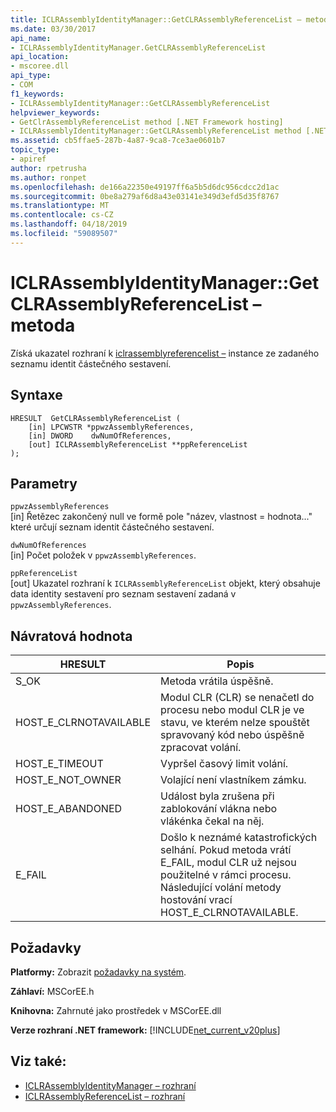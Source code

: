```yaml
---
title: ICLRAssemblyIdentityManager::GetCLRAssemblyReferenceList – metoda
ms.date: 03/30/2017
api_name:
- ICLRAssemblyIdentityManager.GetCLRAssemblyReferenceList
api_location:
- mscoree.dll
api_type:
- COM
f1_keywords:
- ICLRAssemblyIdentityManager::GetCLRAssemblyReferenceList
helpviewer_keywords:
- GetClrAssemblyReferenceList method [.NET Framework hosting]
- ICLRAssemblyIdentityManager::GetCLRAssemblyReferenceList method [.NET Framework hosting]
ms.assetid: cb5ffae5-287b-4a87-9ca8-7ce3ae0601b7
topic_type:
- apiref
author: rpetrusha
ms.author: ronpet
ms.openlocfilehash: de166a22350e49197ff6a5b5d6dc956cdcc2d1ac
ms.sourcegitcommit: 0be8a279af6d8a43e03141e349d3efd5d35f8767
ms.translationtype: MT
ms.contentlocale: cs-CZ
ms.lasthandoff: 04/18/2019
ms.locfileid: "59089507"
---
```

# <a name="iclrassemblyidentitymanagergetclrassemblyreferencelist-method"></a>ICLRAssemblyIdentityManager::GetCLRAssemblyReferenceList – metoda
Získá ukazatel rozhraní k [iclrassemblyreferencelist –](../../../../docs/framework/unmanaged-api/hosting/iclrassemblyreferencelist-interface.md) instance ze zadaného seznamu identit částečného sestavení.  
  
## <a name="syntax"></a>Syntaxe  
  
```  
HRESULT  GetCLRAssemblyReferenceList (  
    [in] LPCWSTR *ppwzAssemblyReferences,  
    [in] DWORD    dwNumOfReferences,  
    [out] ICLRAssemblyReferenceList **ppReferenceList  
);  
```  
  
## <a name="parameters"></a>Parametry  
 `ppwzAssemblyReferences`  
 [in] Řetězec zakončený null ve formě pole "název, vlastnost = hodnota..." které určují seznam identit částečného sestavení.  
  
 `dwNumOfReferences`  
 [in] Počet položek v `ppwzAssemblyReferences`.  
  
 `ppReferenceList`  
 [out] Ukazatel rozhraní k `ICLRAssemblyReferenceList` objekt, který obsahuje data identity sestavení pro seznam sestavení zadaná v `ppwzAssemblyReferences`.  
  
## <a name="return-value"></a>Návratová hodnota  
  
|HRESULT|Popis|  
|-------------|-----------------|  
|S_OK|Metoda vrátila úspěšně.|  
|HOST_E_CLRNOTAVAILABLE|Modul CLR (CLR) se nenačetl do procesu nebo modul CLR je ve stavu, ve kterém nelze spouštět spravovaný kód nebo úspěšně zpracovat volání.|  
|HOST_E_TIMEOUT|Vypršel časový limit volání.|  
|HOST_E_NOT_OWNER|Volající není vlastníkem zámku.|  
|HOST_E_ABANDONED|Událost byla zrušena při zablokování vlákna nebo vlákénka čekal na něj.|  
|E_FAIL|Došlo k neznámé katastrofických selhání. Pokud metoda vrátí E_FAIL, modul CLR už nejsou použitelné v rámci procesu. Následující volání metody hostování vrací HOST_E_CLRNOTAVAILABLE.|  
  
## <a name="requirements"></a>Požadavky  
 **Platformy:** Zobrazit [požadavky na systém](../../../../docs/framework/get-started/system-requirements.md).  
  
 **Záhlaví:** MSCorEE.h  
  
 **Knihovna:** Zahrnuté jako prostředek v MSCorEE.dll  
  
 **Verze rozhraní .NET framework:** [!INCLUDE[net_current_v20plus](../../../../includes/net-current-v20plus-md.md)]  
  
## <a name="see-also"></a>Viz také:

- [ICLRAssemblyIdentityManager – rozhraní](../../../../docs/framework/unmanaged-api/hosting/iclrassemblyidentitymanager-interface.md)
- [ICLRAssemblyReferenceList – rozhraní](../../../../docs/framework/unmanaged-api/hosting/iclrassemblyreferencelist-interface.md)
